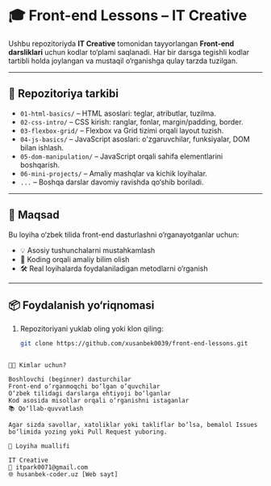 # 🎓 Front-end Lessons – IT Creative

Ushbu repozitoriyda **IT Creative** tomonidan tayyorlangan **Front-end darsliklari** uchun kodlar to‘plami saqlanadi. Har bir darsga tegishli kodlar tartibli holda joylangan va mustaqil o‘rganishga qulay tarzda tuzilgan.

---

## 📁 Repozitoriya tarkibi

- `01-html-basics/` – HTML asoslari: teglar, atributlar, tuzilma.
- `02-css-intro/` – CSS kirish: ranglar, fonlar, margin/padding, border.
- `03-flexbox-grid/` – Flexbox va Grid tizimi orqali layout tuzish.
- `04-js-basics/` – JavaScript asoslari: o'zgaruvchilar, funksiyalar, DOM bilan ishlash.
- `05-dom-manipulation/` – JavaScript orqali sahifa elementlarini boshqarish.
- `06-mini-projects/` – Amaliy mashqlar va kichik loyihalar.
- `...` – Boshqa darslar davomiy ravishda qo‘shib boriladi.

---

## 📌 Maqsad

Bu loyiha o‘zbek tilida front-end dasturlashni o‘rganayotganlar uchun:
- 💡 Asosiy tushunchalarni mustahkamlash
- 🧠 Koding orqali amaliy bilim olish
- 🛠️ Real loyihalarda foydalaniladigan metodlarni o‘rganish

---

## 📦 Foydalanish yo‘riqnomasi

1. Repozitoriyani yuklab oling yoki klon qiling:
   ```bash
   git clone https://github.com/xusanbek0039/front-end-lessons.git
```

👨‍🏫 Kimlar uchun?

Boshlovchi (beginner) dasturchilar
Front-end o‘rganmoqchi bo‘lgan o‘quvchilar
O‘zbek tilidagi darslarga ehtiyoji bo‘lganlar
Kod asosida misollar orqali o‘rganishni istaganlar
📚 Qo‘llab-quvvatlash

Agar sizda savollar, xatoliklar yoki takliflar bo‘lsa, bemalol Issues bo‘limida yozing yoki Pull Request yuboring.

🤝 Loyiha muallifi

IT Creative
📧 itpark0071@gmail.com
🌐 husanbek-coder.uz [Web sayt]